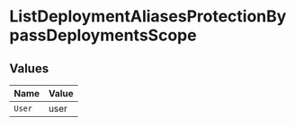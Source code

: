 # ListDeploymentAliasesProtectionBypassDeploymentsScope


## Values

| Name   | Value  |
| ------ | ------ |
| `User` | user   |